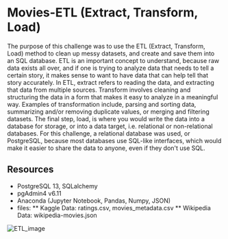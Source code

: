 # Movies-ETL (Extract, Transform, Load)

The purpose of this challenge was to use the ETL (Extract, Transform, Load) method to clean up messy datasets, and create and save them into an SQL database.  ETL is an important concept to understand, because raw data exists all over, and if one is trying to analyze data that needs to tell a certain story, it makes sense to want to have data that can help tell that story accurately. In ETL, extract refers to reading the data, and extracting that data from multiple sources. Transform involves cleaning and structuring the data in a form that makes it easy to analyze in a meaningful way. Examples of transformation include, parsing and sorting data, summarizing and/or removing duplicate values, or merging and filtering datasets. The final step, load, is where you would write the data into a database for storage, or into a data target, i.e. relational or non-relational databases. For this challenge, a relational database was used, or PostgreSQL, because most databases use SQL-like interfaces, which would make it easier to share the data to anyone, even if they don't use SQL. 

## Resources

* PostgreSQL 13, SQLalchemy
* pgAdmin4 v6.11
* Anaconda (Jupyter Notebook, Pandas, Numpy, JSON)
* files: 
** Kaggle Data: ratings.csv, movies_metadata.csv 
** Wikipedia Data: wikipedia-movies.json


![ETL_image](https://user-images.githubusercontent.com/104864579/183221311-32e1f2a0-a081-427d-8514-02ff22789167.png)
